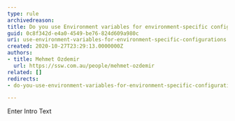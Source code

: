 ```yaml
---
type: rule
archivedreason: 
title: Do you use Environment variables for environment-specific configurations?
guid: 0c8f342d-e4a0-4549-be76-824d609a980c
uri: use-environment-variables-for-environment-specific-configurations
created: 2020-10-27T23:29:13.0000000Z
authors:
- title: Mehmet Ozdemir
  url: https://ssw.com.au/people/mehmet-ozdemir
related: []
redirects:
- do-you-use-environment-variables-for-environment-specific-configurations

---
```



Enter Intro Text
<br><excerpt class='endintro'></excerpt><br>



